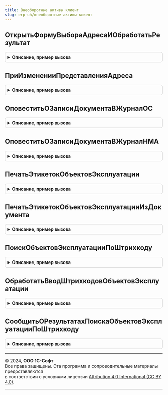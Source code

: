 ```yaml
---
title: Внеоборотные активы клиент
slug: erp-uh/внеоборотные-активы-клиент
---
```



## ОткрытьФормуВыбораАдресаИОбработатьРезультат
<details style="margin: 1em 0; padding: 0.5em; border: 1px solid #ccc; border-radius: 6px;">

<summary style="font-weight: bold; cursor: pointer;">Описание, пример вызова</summary>

```bsl

// Открывает форму ввода адреса с заполненными из параметра значениями полей адреса.
//
// Параметры:
//  Форма				 - ФормаКлиентскогоПриложения - форма, в которой расположен ввода адреса;
//  Элемент				 - ПолеФормы - элемент формы для ввода адреса;
//  Объект				 - ДанныеФормыКоллекция - объект, для которого выполняется событие;
//  ИмяРеквизитаАдреса	 - Строка - имя реквизита;
//  СтандартнаяОбработка - Булево - признак выполнения стандартной обработки события начало выбора.
//
Процедура ОткрытьФормуВыбораАдресаИОбработатьРезультат(Форма, Элемент, Объект, ИмяРеквизитаАдреса = "АдресМестонахождения", СтандартнаяОбработка = Ложь) Экспорт
```

Пример вызова
```bsl
ВнеоборотныеАктивыКлиент.ОткрытьФормуВыбораАдресаИОбработатьРезультат(Форма, Элемент, Объект, ИмяРеквизитаАдреса, СтандартнаяОбработка);
```
</details>

## ПриИзмененииПредставленияАдреса
<details style="margin: 1em 0; padding: 0.5em; border: 1px solid #ccc; border-radius: 6px;">

<summary style="font-weight: bold; cursor: pointer;">Описание, пример вызова</summary>

```bsl

// Актуализирует КИ из текста редактирования поля ввода.
//
// Параметры:
//  Элемент - ПолеФормы - элемент формы для ввода адреса;
//  АдресПредставление - Строка - представление адреса;
//  АдресЗначение - Строка - служебная информация, значения полей адреса.
//
Процедура ПриИзмененииПредставленияАдреса(Элемент, АдресПредставление, АдресЗначение) Экспорт
```

Пример вызова
```bsl
ВнеоборотныеАктивыКлиент.ПриИзмененииПредставленияАдреса(Элемент, АдресПредставление, АдресЗначение) 
```
</details>

## ОповеститьОЗаписиДокументаВЖурналОС
<details style="margin: 1em 0; padding: 0.5em; border: 1px solid #ccc; border-radius: 6px;">

<summary style="font-weight: bold; cursor: pointer;">Описание, пример вызова</summary>

```bsl

// Оповещает об изменении регистра ДокументыПоОС.
//
Процедура ОповеститьОЗаписиДокументаВЖурналОС() Экспорт
```

Пример вызова
```bsl
ВнеоборотныеАктивыКлиент.ОповеститьОЗаписиДокументаВЖурналОС() 
```
</details>

## ОповеститьОЗаписиДокументаВЖурналНМА
<details style="margin: 1em 0; padding: 0.5em; border: 1px solid #ccc; border-radius: 6px;">

<summary style="font-weight: bold; cursor: pointer;">Описание, пример вызова</summary>

```bsl

// Оповещает об изменении регистра ДокументыПоНМА.
//
Процедура ОповеститьОЗаписиДокументаВЖурналНМА() Экспорт
```

Пример вызова
```bsl
ВнеоборотныеАктивыКлиент.ОповеститьОЗаписиДокументаВЖурналНМА() 
```
</details>

## ПечатьЭтикетокОбъектовЭксплуатации
<details style="margin: 1em 0; padding: 0.5em; border: 1px solid #ccc; border-radius: 6px;">

<summary style="font-weight: bold; cursor: pointer;">Описание, пример вызова</summary>

```bsl

// Получает данные для печати и открывает форму Обработка.ПечатьЭтикетокОбъектовЭксплуатации.Форма.ФормаОбъектыЭксплуатации.
//
// Параметры:
//	ОписаниеКоманды - Структура - структура с описанием команды.
//
// Возвращаемое значение:
//	Неопределено
//
Функция ПечатьЭтикетокОбъектовЭксплуатации(ОписаниеКоманды) Экспорт
```

Пример вызова
```bsl
Результат = ВнеоборотныеАктивыКлиент.ПечатьЭтикетокОбъектовЭксплуатации(ОписаниеКоманды) 
```
</details>

## ПечатьЭтикетокОбъектовЭксплуатацииИзДокумента
<details style="margin: 1em 0; padding: 0.5em; border: 1px solid #ccc; border-radius: 6px;">

<summary style="font-weight: bold; cursor: pointer;">Описание, пример вызова</summary>

```bsl

// Получает данные для печати и открывает форму Обработка.ПечатьЭтикетокОбъектовЭксплуатации.Форма.ФормаОбъектыЭксплуатации.
//
// Параметры:
//	ОписаниеКоманды - Структура - структура с описанием команды:
//	                    * Идентификатор - Строка - Может принимать значения "Ценники" или "Этикетки";
//	                    * ОбъектыПечати - Массив - Объекты печати.
//
// Возвращаемое значение:
//	Неопределено - Ничего не возвращает.
//
Функция ПечатьЭтикетокОбъектовЭксплуатацииИзДокумента(ОписаниеКоманды) Экспорт
```

Пример вызова
```bsl
Результат = ВнеоборотныеАктивыКлиент.ПечатьЭтикетокОбъектовЭксплуатацииИзДокумента(ОписаниеКоманды) 
```
</details>

## ПоискОбъектовЭксплуатацииПоШтрихкоду
<details style="margin: 1em 0; padding: 0.5em; border: 1px solid #ccc; border-radius: 6px;">

<summary style="font-weight: bold; cursor: pointer;">Описание, пример вызова</summary>

```bsl

// Выполняет поиск объектов эксплуатации по штрихкоду.
// Открывает форму, где пользователь вводит штрихкод.
// После ввода выполняется поиск.
// Если найдено несколько ОЭ, то открывается форма для выбора.
// После успешного поиска возвращает массив ссылок.
//
// Параметры:
// 	ПроцедураОбработки - ОписаниеОповещения - Процедура, которую нужно вызвать при успешном поиске.
//  ПараметрыПодбора - см. ОбщегоНазначенияУТКлиентСервер.ПараметрыПодбора
Процедура ПоискОбъектовЭксплуатацииПоШтрихкоду(ПроцедураОбработки, ПараметрыПодбора = Неопределено) Экспорт
```

Пример вызова
```bsl
ВнеоборотныеАктивыКлиент.ПоискОбъектовЭксплуатацииПоШтрихкоду(ПроцедураОбработки, ПараметрыПодбора);
```
</details>

## ОбработатьВводШтрихкодовОбъектовЭксплуатации
<details style="margin: 1em 0; padding: 0.5em; border: 1px solid #ccc; border-radius: 6px;">

<summary style="font-weight: bold; cursor: pointer;">Описание, пример вызова</summary>

```bsl

// Обработка ввода штрихкода.
//
// Параметры:
//  ДанныеШтрихкодов - Структура, Массив из Строка - Данные штрихкодов.
// 	ПроцедураОбработки - ОписаниеОповещения - Процедура, которую нужно вызвать при успешном поиске.
//  ПараметрыПодбора - см. ОбщегоНазначенияУТКлиентСервер.ПараметрыПодбора
Процедура ОбработатьВводШтрихкодовОбъектовЭксплуатации(ДанныеШтрихкодов, ПроцедураОбработки, ПараметрыПодбора = Неопределено) Экспорт
```

Пример вызова
```bsl
ВнеоборотныеАктивыКлиент.ОбработатьВводШтрихкодовОбъектовЭксплуатации(ДанныеШтрихкодов, ПроцедураОбработки, ПараметрыПодбора);
```
</details>

## СообщитьОРезультатахПоискаОбъектовЭксплуатацииПоШтрихкоду
<details style="margin: 1em 0; padding: 0.5em; border: 1px solid #ccc; border-radius: 6px;">

<summary style="font-weight: bold; cursor: pointer;">Описание, пример вызова</summary>

```bsl

// Сообщает о результатах поиска по штрихкоду.
//
// Параметры:
// 	РезультатПоиска - см. ВнеоборотныеАктивы.НайтиОбъектыПоШтрихкодам
Процедура СообщитьОРезультатахПоискаОбъектовЭксплуатацииПоШтрихкоду(РезультатПоиска) Экспорт
```

Пример вызова
```bsl
ВнеоборотныеАктивыКлиент.СообщитьОРезультатахПоискаОбъектовЭксплуатацииПоШтрихкоду(РезультатПоиска) 
```
</details>

---

© 2024, **ООО 1С-Софт**  
Все права защищены. Эта программа и сопроводительные материалы предоставляются  
в соответствии с условиями лицензии [Attribution 4.0 International (CC BY 4.0)](https://creativecommons.org/licenses/by/4.0/legalcode).

---
